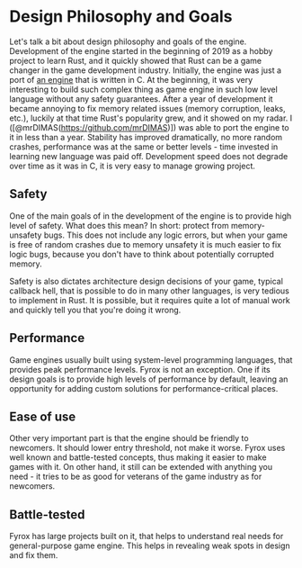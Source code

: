 # Design Philosophy and Goals

Let's talk a bit about design philosophy and goals of the engine. Development of the engine started in the beginning
of 2019 as a hobby project to learn Rust, and it quickly showed that Rust can be a game changer in the game development
industry. Initially, the engine was just a port of [an engine](https://github.com/mrDIMAS/DmitrysEngine) that is written 
in C. At the beginning, it was very interesting to build such complex thing as game engine in such low level language without
any safety guarantees. After a year of development it became annoying to fix memory related issues (memory corruption,
leaks, etc.), luckily at that time Rust's popularity grew, and it showed on my radar. I ([@mrDIMAS(https://github.com/mrDIMAS)]) 
was able to port the engine to it in less than a year. Stability has improved dramatically, no more random crashes, 
performance was at the same or better levels - time invested in learning new language was paid off. Development speed 
does not degrade over time as it was in C, it is very easy to manage growing project.

## Safety

One of the main goals of in the development of the engine is to provide high level of safety. What does this mean? 
In short: protect from memory-unsafety bugs. This does not include any logic errors, but when your game is free 
of random crashes due to memory unsafety it is much easier to fix logic bugs, because you don't have to think about
potentially corrupted memory.

Safety is also dictates architecture design decisions of your game, typical callback hell, that is possible to do in
many other languages, is very tedious to implement in Rust. It is possible, but it requires quite a lot of manual work
and quickly tell you that you're doing it wrong.

## Performance

Game engines usually built using system-level programming languages, that provides peak performance levels. Fyrox is not
an exception. One if its design goals is to provide high levels of performance by default, leaving an opportunity for
adding custom solutions for performance-critical places.

## Ease of use

Other very important part is that the engine should be friendly to newcomers. It should lower entry threshold, not make
it worse. Fyrox uses well known and battle-tested concepts, thus making it easier to make games with it. On other hand,
it still can be extended with anything you need - it tries to be as good for veterans of the game industry as for 
newcomers.

## Battle-tested

Fyrox has large projects built on it, that helps to understand real needs for general-purpose game engine. This helps
in revealing weak spots in design and fix them.